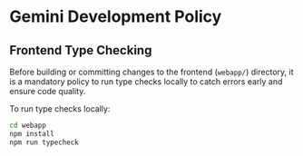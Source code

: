 # Gemini Development Policy

## Frontend Type Checking

Before building or committing changes to the frontend (`webapp/`) directory, it is a mandatory policy to run type checks locally to catch errors early and ensure code quality.

To run type checks locally:

```bash
cd webapp
npm install
npm run typecheck
```
